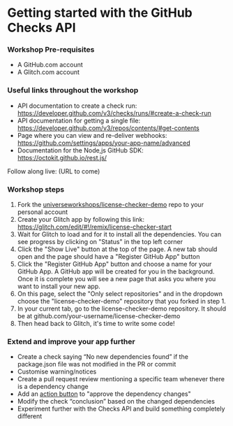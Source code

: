 # Getting started with the GitHub Checks API

### Workshop Pre-requisites

- A GitHub.com account
- A Glitch.com account

### Useful links throughout the workshop
- API documentation to create a check run: https://developer.github.com/v3/checks/runs/#create-a-check-run
- API documentation for getting a single file: https://developer.github.com/v3/repos/contents/#get-contents
- Page where you can view and re-deliver webhooks: https://github.com/settings/apps/your-app-name/advanced
- Documentation for the Node,js GitHub SDK: https://octokit.github.io/rest.js/

Follow along live: (URL to come)

### Workshop steps
1. Fork the [universeworkshops/license-checker-demo](https://github.com/universeworkshops/license-checker-demo) repo to your personal account
2. Create your Glitch app by following this link: https://glitch.com/edit/#!/remix/license-checker-start
3. Wait for Glitch to load and for it to install all the dependencies. You can see progress by clicking on "Status" in the top left corner
4. Click the "Show Live" button at the top of the page. A new tab should open and the page should have a "Register GitHub App" button
4. Click the "Register GitHub App" button and choose a name for your GitHub App. A GitHub app will be created for you in the background. Once it is complete you will see a new page that asks you where you want to install your new app.
5. On this page, select the "Only select repositories" and in the dropdown choose the "license-checker-demo" repository that you forked in step 1.
6. In your current tab, go to the license-checker-demo repository. It should be at github.com/your-username/license-checker-demo
7. Then head back to Glitch, it's time to write some code!

### Extend and improve your app further
- Create a check saying “No new dependencies found” if the package.json file was not modified in the PR or commit
- Customise warning/notices
- Create a pull request review mentioning a specific team whenever there is a dependency change
- Add an [action button](https://developer.github.com/changes/2018-05-23-request-actions-on-checks/) to "approve the dependency changes"
- Modify the check “conclusion” based on the changed dependencies
- Experiment further with the Checks API and build something completely different
